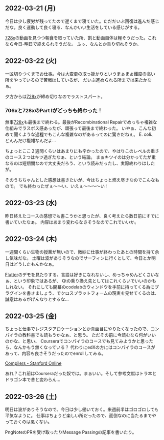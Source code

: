 ## 2022-03-21 (月)

今日は少し疲労が残ってたので遅くまで寝ていた。ただだいぶ回復は進んだ感じだな。良く運動して良く寝る、なんかいい生活をしている感じがする。

[728x](728x.md)の動画を見つつ朝食を取っていた所、割と動画自体は軽そうだった。これなら今日-明日で終えられそうだな。
ふぅ、なんとか乗り切れそうか。

## 2022-03-22 (火)

一区切りつくまでお仕事。今は大変更の取っ掛かりというまぁまぁ難度の高い所をやっているので苦戦はしているが、
だいぶ進められる所までは来たかなぁ。

夕方からは[728x](728x.md)が締め切りなのでラストスパート。

### 706xと728xのPart Iがどっちも終わった！

無事[728x](728x.md)も最後まで終わる。最後がRecombinational Repairでめっちゃ複雑な仕組みでラスボス感あったが、頑張って最後まで終わった。
いやぁ、こんな初めて聞くような過程でもこんな複雑なのがあるってのに驚きだねぇ。
E. coli、どんんだけ複雑なんだよ…

ちょっとここ２週間くらいはあまりにも辛かったので、やはりこのレベルの重さのコース２つはキツ過ぎたなぁ、という結論。
まぁキツイのは分かってたが重なるのは短期間なので大丈夫だろう、という読みだったし、実際終わりはしたが。

そのうちちゃんとした感想は書きたいが、今はちょっと燃え尽きなのでこんなもので。
でも終わったぜぇ〜〜い、いえぇ〜〜〜〜い！

## 2022-03-23 (水)

昨日終えたコースの感想でも書こうかと思ったが、良く考えたら数日前にすでに書いていたなぁ。
内容はあまり変わらなさそうなのでこれでいいか。

## 2022-03-24 (木)

一週間くらい生物の授業が無いので、微妙に仕事が終わったあとの時間を持て余し気味だな。
土曜は波がありそうなのでサーフィンに行くとして、今日とか明日はどうしたもんかなぁ。

[Flutter](Flutter.md)のデモを見たりする。言語は好きになれないし、めっちゃめんどくさいなぁ、という印象ではあるが、
Qtの乗り換え先としてはこれくらいでいいのかもしれない。
それにしても開幕のcodelabのウィンドウを手前に持ってくる為にプラグインを書きましょう、でクロスプラットフォームの現実を見せてくるのは、誠意はあるがげんなりとするな…

## 2022-03-25 (金)

ちょっと仕事でレジスタアロケーションとか真面目にやりたくなったので、コンパイラの教科書でも読もうかなぁ、と思う。
ただその前に今読むなら何がいいのかな、と思い、
Courseraでコンパイラのコースでも見てみようかと思ったら、なんかもう無くなっている？
代わりにedXの方にはコンパイラのコースがあって、内容も良さそうだったのでenrollしてみる。

[Compilers - Stanford Online](https://online.stanford.edu/courses/soe-ycscs1-compilers)

あれ？これ前はCourseraだった奴では。まぁいい。そして参考文献はトラ本とドラゴン本で昔と変わらん…

## 2022-03-26 (土)

明日は波がありそうなので、今日は少し働いておく。来週前半はゴロゴロしても平気なように。
仕事はちょうど楽しい所だったので、面倒なのに当たるまでやっておくのは悪くない。

PngNoteのPRを受け取ったりMessage Passingの記事を書いたり。